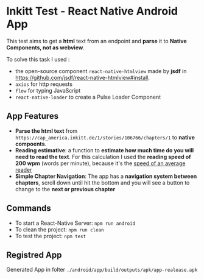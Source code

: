 # Inkitt Test - React Native Android App

This test aims to get a **html** text from an endpoint and **parse** it to **Native Components, not as webview**.

To solve this task I used :

- the open-source component `react-native-htmlview` made by **jsdf** in https://github.com/jsdf/react-native-htmlview#install.
- `axios` for http requests
- `flow` for typing JavaScript
- `react-native-loader` to create a Pulse Loader Component

## App Features

- **Parse the html text** from `https://cap_america.inkitt.de/1/stories/106766/chapters/1` to **native compoents**.
- **Reading estimative**: a function to **estimate how much time do you will need to read the text**. For this calculation I used the **reading speed of 200 wpm** (words per minute), because it's the [speed of an average reader](http://www.readingsoft.com/)
- **Simple Chapter Navigation**: The app has a **navigation system between chapters**, scroll down until hit the bottom and you will see a button to change to the **next or previous chapter**

## Commands

- To start a React-Native Server: `npm run android`
- To clean the project: `npm run clean`
- To test the project: `npm test`

## Registred App

Generated App in folter `./android/app/build/outputs/apk/app-realease.apk`
